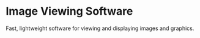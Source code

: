 # Image Viewing Software

Fast, lightweight software for viewing and displaying images and graphics.
